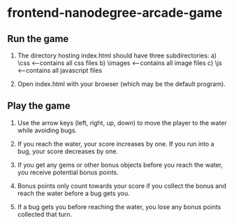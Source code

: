 frontend-nanodegree-arcade-game
===============================


Run the game
------------
1) The directory hosting index.html should have three
subdirectories:
  a) \css <--contains all css files
  b) \images <--contains all image files
  c) \js <--contains all javascript files

2) Open index.html with your browser (which may be the
default program).


Play the game
-------------
1) Use the arrow keys (left, right, up, down) to move
the player to the water while avoiding bugs.

2) If you reach the water, your score increases by one.
If you run into a bug, your score decreases by one.

3) If you get any gems or other bonus objects before you
reach the water, you receive potential bonus points.

4) Bonus points only count towards your score if you
collect the bonus and reach the water before a bug gets
you.

5) If a bug gets you before reaching the water, you lose
any bonus points collected that turn.